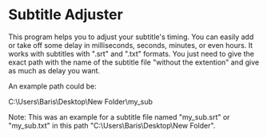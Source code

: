 # Subtitle Adjuster
This program helps you to adjust your subtitle's timing. You can easily add or take off some delay in milliseconds, seconds, minutes, or even hours.
It works with subtitles with ".srt" and ".txt" formats.
You just need to give the exact path with the name of the subtitle file "without the extention" and give as much as delay you want.

An example path could be:

  C:\Users\Baris\Desktop\New Folder\my_sub
  
Note: This was an example for a subtitle file named "my_sub.srt" or "my_sub.txt" in this path "C:\Users\Baris\Desktop\New Folder".
